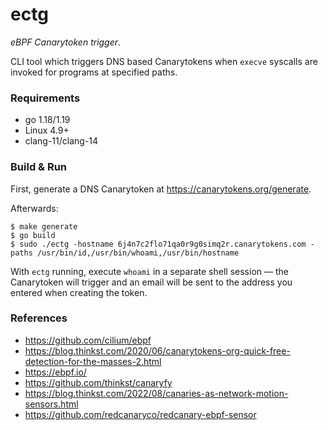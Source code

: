 # ectg

_eBPF Canarytoken trigger_.

CLI tool which triggers DNS based Canarytokens when `execve` syscalls are invoked for programs at specified paths.

### Requirements

- go 1.18/1.19
- Linux 4.9+
- clang-11/clang-14

### Build & Run

First, generate a DNS Canarytoken at https://canarytokens.org/generate.

Afterwards:
```shell
$ make generate
$ go build
$ sudo ./ectg -hostname 6j4n7c2flo71qa0r9g0simq2r.canarytokens.com -paths /usr/bin/id,/usr/bin/whoami,/usr/bin/hostname
```

With `ectg` running, execute `whoami` in a separate shell session — the Canarytoken will trigger and an email will be sent to the address you entered when creating the token.

### References

- https://github.com/cilium/ebpf
- https://blog.thinkst.com/2020/06/canarytokens-org-quick-free-detection-for-the-masses-2.html
- https://ebpf.io/
- https://github.com/thinkst/canaryfy
- https://blog.thinkst.com/2022/08/canaries-as-network-motion-sensors.html
- https://github.com/redcanaryco/redcanary-ebpf-sensor

